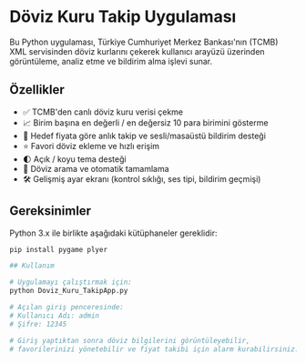 # Döviz Kuru Takip Uygulaması

Bu Python uygulaması, Türkiye Cumhuriyet Merkez Bankası'nın (TCMB) XML servisinden döviz kurlarını çekerek kullanıcı arayüzü üzerinden görüntüleme, analiz etme ve bildirim alma işlevi sunar.

## Özellikler

- ✅ TCMB'den canlı döviz kuru verisi çekme
- 📈 Birim başına en değerli / en değersiz 10 para birimini gösterme
- 🔔 Hedef fiyata göre anlık takip ve sesli/masaüstü bildirim desteği
- ⭐ Favori döviz ekleme ve hızlı erişim
- 🌓 Açık / koyu tema desteği
- 🔎 Döviz arama ve otomatik tamamlama
- 🛠 Gelişmiş ayar ekranı (kontrol sıklığı, ses tipi, bildirim geçmişi)

## Gereksinimler

Python 3.x ile birlikte aşağıdaki kütüphaneler gereklidir:

```bash
pip install pygame plyer

## Kullanım

# Uygulamayı çalıştırmak için:
python Doviz_Kuru_TakipApp.py

# Açılan giriş penceresinde:
# Kullanıcı Adı: admin
# Şifre: 12345

# Giriş yaptıktan sonra döviz bilgilerini görüntüleyebilir,
# favorilerinizi yönetebilir ve fiyat takibi için alarm kurabilirsiniz.



